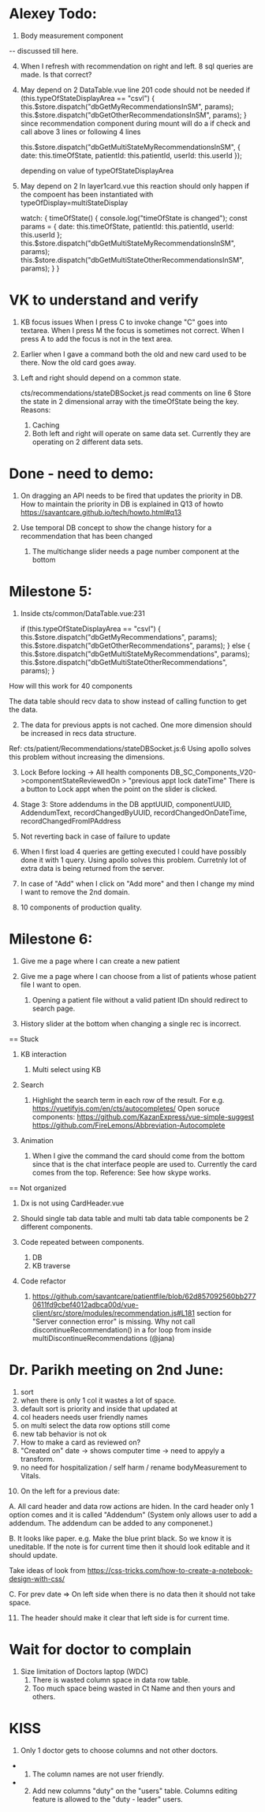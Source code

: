 # Alexey Todo:

1. Body measurement component

-- discussed till here.

4. When I refresh with recommendation on right and left. 8 sql queries are made. Is that correct?

4) May depend on 2
   DataTable.vue line 201 code should not be needed
   if (this.typeOfStateDisplayArea == "csvl") {
   this.$store.dispatch("dbGetMyRecommendationsInSM", params);
      this.$store.dispatch("dbGetOtherRecommendationsInSM", params);
   }
   since recommendation component during mount will do a if check and call above 3 lines or following 4 lines

   this.\$store.dispatch("dbGetMultiStateMyRecommendationsInSM", {
   date: this.timeOfState,
   patientId: this.patientId,
   userId: this.userId
   });

   depending on value of typeOfStateDisplayArea

5) May depend on 2
   In layer1card.vue this reaction should only happen if the compoent has been instantiated with typeOfDisplay=multiStateDisplay

   watch: {
   timeOfState() {
   console.log("timeOfState is changed");
   const params = {
   date: this.timeOfState,
   patientId: this.patientId,
   userId: this.userId
   };
   this.$store.dispatch("dbGetMultiStateMyRecommendationsInSM", params);
         this.$store.dispatch("dbGetMultiStateOtherRecommendationsInSM", params);
   }
   }

# VK to understand and verify

1. KB focus issues
   When I press C to invoke change "C" goes into textarea.
   When I press M the focus is sometimes not correct.
   When I press A to add the focus is not in the text area.

2. Earlier when I gave a command both the old and new card used to be there. Now the old card goes away.

3. Left and right should depend on a common state.

   cts/recommendations/stateDBSocket.js read comments on line 6
   Store the state in 2 dimensional array with the timeOfState being the key. Reasons:

   1. Caching
   2. Both left and right will operate on same data set. Currently they are operating on 2 different data sets.

# Done - need to demo:

1. On dragging an API needs to be fired that updates the priority in DB. How to maintain the priority in DB is explained in Q13 of howto https://savantcare.github.io/tech/howto.html#q13

2. Use temporal DB concept to show the change history for a recommendation that has been changed
   1. The multichange slider needs a page number component at the bottom

# Milestone 5:

1. Inside cts/common/DataTable.vue:231

   if (this.typeOfStateDisplayArea == "csvl") {
   this.$store.dispatch("dbGetMyRecommendations", params);
      this.$store.dispatch("dbGetOtherRecommendations", params);
   } else {
   this.$store.dispatch("dbGetMultiStateMyRecommendations", params);
      this.$store.dispatch("dbGetMultiStateOtherRecommendations", params);
   }

How will this work for 40 components

The data table should recv data to show instead of calling function to get the data.

2. The data for previous appts is not cached. One more dimension should be increased in recs data structure.

Ref: cts/patient/Recommendations/stateDBSocket.js:6 Using apollo solves this problem without increasing the dimensions.

3. Lock
   Before locking -> All health components DB_SC_Components_V20->componentStateReviewedOn > "previous appt lock dateTime"
   There is a button to Lock appt when the point on the slider is clicked.

4. Stage 3: Store addendums in the DB
   apptUUID, componentUUID, AddendumText, recordChangedByUUID, recordChangedOnDateTime, recordChangedFromIPAddress

5. Not reverting back in case of failure to update

6. When I first load 4 queries are getting executed I could have possibly done it with 1 query. Using apollo solves this problem. Curretnly lot of extra data is being returned from the server.

7. In case of "Add" when I click on "Add more" and then I change my mind I want to remove the 2nd domain.

8. 10 components of production quality.

# Milestone 6:

1. Give me a page where I can create a new patient

2. Give me a page where I can choose from a list of patients whose patient file I want to open.

   1. Opening a patient file without a valid patient IDn should redirect to search page.

3. History slider at the bottom when changing a single rec is incorrect.

== Stuck

1. KB interaction

   1. Multi select using KB

2. Search

   1. Highlight the search term in each row of the result. For e.g. https://vuetifyjs.com/en/cts/autocompletes/
      Open soruce components: <vue-simple-suggest> https://github.com/KazanExpress/vue-simple-suggest
      https://github.com/FireLemons/Abbreviation-Autocomplete

3. Animation
   1. When I give the command the card should come from the bottom since that is the chat interface people are used to. Currently the card comes from the top. Reference: See how skype works.

== Not organized

1. Dx is not using CardHeader.vue

2. Should single tab data table and multi tab data table components be 2 different components.

3. Code repeated between components.

   1. DB
   2. KB traverse

4. Code refactor

   1. https://github.com/savantcare/patientfile/blob/62d857092560bb2770611fd9cbef4012adbca00d/vue-client/src/store/modules/recommendation.js#L181 section for "Server connection error" is missing. Why not call discontinueRecommendation() in a for loop from inside multiDiscontinueRecommendations (@jana)

# Dr. Parikh meeting on 2nd June:

1. sort
2. when there is only 1 col it wastes a lot of space.
3. default sort is priority and inside that updated at
4. col headers needs user friendly names
5. on multi select the data row options still come
6. new tab behavior is not ok
7. How to make a card as reviewed on?
8. "Created on" date -> shows computer time -> need to appyly a transform.
9. no need for hospitalization / self harm / rename bodyMeasurement to Vitals.

10) On the left for a previous date:

A. All card header and data row actions are hiden. In the card header only 1 option comes and it is called "Addendum"
(System only allows user to add a addendum. The addendum can be added to any componenet.)

B. It looks like paper.
e.g. Make the blue print black. So we know it is uneditable. If the note is for current time then it should look editable and it should update.

Take ideas of look from https://css-tricks.com/how-to-create-a-notebook-design-with-css/

C. For prev date => On left side when there is no data then it should not take space.

11. The header should make it clear that left side is for current time.

# Wait for doctor to complain

1. Size limitation of Doctors laptop (WDC)
   1. There is wasted column space in data row table.
   2. Too much space being wasted in Ct Name and then yours and others.

# KISS

1. Only 1 doctor gets to choose columns and not other doctors.

- 1. The column names are not user friendly.
- 2. Add new columns "duty" on the "users" table. Columns editing feature is allowed to the "duty - leader" users.
